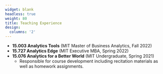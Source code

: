 ```yaml
---
widget: blank
headless: true
weight: 80
title: Teaching Experience
design:
  columns: '2'
---
```

- **15.003 Analytics Tools** (MIT Master of Business Analytics, Fall 2022)
- **15.727 Analytics Edge** (MIT Executive MBA, Spring 2022)
- **15.076 Analytics for a Better World** (MIT Undergraduate, Spring 2021)
    - Responsible for course development including recitation materials as well as homework assignments.
